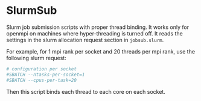 # SlurmSub
Slurm job submission scripts with proper thread binding.
It works only for openmpi on machines where hyper-threading is turned off.
It reads the settings in the slurm allocation request section in `jobsub.slurm`.

For example, for 1 mpi rank per socket and 20 threads per mpi rank, use the following slurm request:
```bash
# configuration per socket
#SBATCH --ntasks-per-socket=1
#SBATCH --cpus-per-task=20
```
Then this script binds each thread to each core on each socket.
